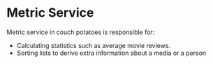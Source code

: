 ﻿# Metric Service
Metric service in couch potatoes is responsible for: <br> 
- Calculating statistics such as average movie reviews.<br>
- Sorting lists to derive extra information about a media or a person

